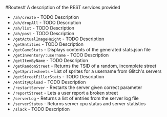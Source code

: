 #Routes#
A description of the REST services provided

* `/ah/create` - TODO Description
* `/ah/dropAll` - TODO Description
* `/ah/list` - TODO Description
* `/ah/post` - TODO Description
* `/getActualImageHeight` - TODO Description
* `/getEntities` - TODO Description
* `/getGameStats` - Displays contents of the generated stats.json file
* `/getInventory/:username` - TODO Description
* `/getItemByName` - TODO Description
* `/getRandomStreet` - Returns the TSID of a random, incomplete street
* `/getSpritesheets` - List of sprites for a username from Glitch's servers
* `/getStreetFillerStats` - TODO Description
* `/entityUpload` - TODO Description
* `/restartServer` - Restarts the server given correct parameter
* `/reportStreet` - Lets a user report a broken street
* `/serverLog` - Returns a list of entries from the server log file
* `/serverStatus` - Returns server cpu status and server statistics
* `/slack` - TODO Description
